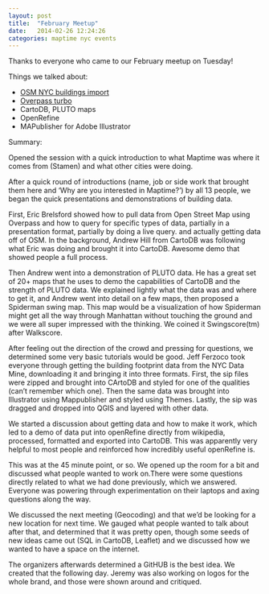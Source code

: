 ```yaml
---
layout: post
title:  "February Meetup"
date:   2014-02-26 12:24:26
categories: maptime nyc events
---
```


Thanks to everyone who came to our February meetup on Tuesday!

Things we talked about:

* [OSM NYC buildings import][osm-nyc-buildings]
* [Overpass turbo][overpass-turbo]
* CartoDB, PLUTO maps
* OpenRefine
* MAPublisher for Adobe Illustrator

[osm-nyc-buildings]: https://github.com/osmlab/nycbuildings/
[overpass-turbo]: http://overpass-turbo.eu/

Summary:

Opened the session with a quick introduction to what Maptime was where it comes from (Stamen) and what other cities were doing. 

After a quick round of introductions (name, job or side work that brought them here and ‘Why are you interested in Maptime?’) by all 13 people, we began the quick presentations and demonstrations of building data. 

First, Eric Brelsford showed how to pull data from Open Street Map using Overpass and how to query for specific types of data, partially in a presentation format, partially by doing a live query. and actually getting data off of OSM. In the background, Andrew Hill from CartoDB was following what Eric was doing and brought it into CartoDB. Awesome demo that showed people a full process. 

Then Andrew went into a demonstration of PLUTO data. He has a great set of 20+ maps that he uses to demo the capabilities of CartoDB and the strength of PLUTO data. We explained lightly what the data was and where to get it, and Andrew went into detail on a few maps, then proposed a Spiderman swing map. This map would be a visualization of how Spiderman might get all the way through Manhattan without touching the ground and we were all super impressed with the thinking. We coined it Swingscore(tm) after Walkscore. 

After feeling out the direction of the crowd and pressing for questions, we determined some very basic tutorials would be good. Jeff Ferzoco took everyone through getting the building footprint data from the NYC Data Mine, downloading it and bringing it into three formats. First, the sip files were zipped and brought into CArtoDB and styled for one of the qualities (can’t remember which one). Then the same data was brought into Illustrator using Mappublisher and styled using Themes. Lastly, the sip was dragged and dropped into QGIS and layered with other data. 

We started a discussion about getting data and how to make it work, which led to a demo of data put into openRefine directly from wikipedia, processed, formatted and exported into CartoDB. This was apparently very helpful to most people and reinforced how incredibly useful openRefine is. 

This was at the 45 minute point, or so. We opened up the room for a bit and discussed what people wanted to work on.There were some questions directly related to what we had done previously, which we answered. Everyone was powering through experimentation on their laptops and axing questions along the way. 

We discussed the next meeting (Geocoding) and that we’d be looking for a new location for next time. We gauged what people wanted to talk about after that, and determined that it was pretty open, though some seeds of new ideas came out (SQL in CartoDB, Leaflet) and we discussed how we wanted to have a space on the internet. 

The organizers afterwards determined a GitHUB is the best idea. We created that the following day. Jeremy was also working on logos for the whole brand, and those were shown around and critiqued. 
